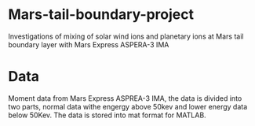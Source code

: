 # Mars-tail-boundary-project
Investigations of mixing of solar wind ions and planetary ions at Mars tail boundary layer with Mars Express ASPERA-3 IMA
# Data
Moment data from Mars Express ASPREA-3 IMA, the data is divided into two parts, normal data withe engergy above 50kev and lower energy data below 50Kev. The data is stored into mat format for MATLAB.
